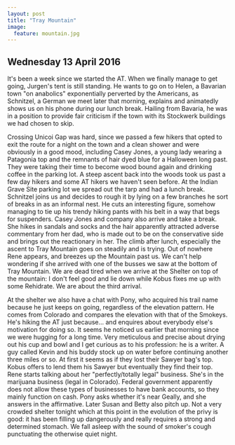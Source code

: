```yaml
---
layout: post
title: "Tray Mountain"
image:
  feature: mountain.jpg
---
```

## Wednesday 13 April 2016

It's been a week since we started the AT. When we finally manage to get going, Jurgen's tent is still standing. He wants to go on to Helen, a Bavarian town "on anabolics" exponentially perverted by the Americans, as Schnitzel, a German we meet later that morning, explains and animatedly shows us on his phone during our lunch break. Hailing from Bavaria, he was in a position to provide fair criticism if the town with its Stockwerk buildings we had chosen to skip.

Crossing Unicoi Gap was hard, since we passed a few hikers that opted to exit the route for a night on the town and a clean shower and were obviously in a good mood, including Casey Jones, a young lady wearing a Patagonia top and the remnants of hair dyed blue for a Halloween long past. They were taking their time to become wood bound  again and drinking coffee in the parking lot. A steep ascent back into the woods took us past a few day hikers and some AT hikers we haven't seen before. At the Indian Grave Site parking lot we spread out the tarp and had a lunch break. Schnitzel joins us and decides to rough it by lying on a few branches he sort of breaks in as an informal nest. He cuts an interesting figure, somehow managing to tie up his trendy hiking pants with his belt in a way that begs for suspenders. Casey Jones and company also arrive and take a break. She hikes in sandals and socks and the hair apparently attracted adverse commentary from her dad, who is made out to be on the conservative side and brings out the reactionary in her. The climb after lunch, especially the ascent to Tray Mountain goes on steadily and is trying. Out of nowhere Rene appears, and breezes up the Mountain past us. We can't help wondering if she arrived with one of the busses we saw at the bottom of Tray Mountain. We are dead tired when we arrive at the Shelter on top of the mountain: I don't feel good and lie down while Kobus fixes me up with some Rehidrate. We are about the third arrival.

At the shelter we also have a chat with Pony, who acquired his trail name because he just keeps on going, regardless of the elevation pattern. He comes from Colorado and compares the elevation with that of the Smokeys. He's hiking the AT just because... and enquires about everybody else's motivation for doing so. It seems he noticed us earlier that morning since we were hugging for a long time. Very meticulous and precise about drying out his cup and bowl and I get curious as to his profession: he is a writer. A guy called Kevin and his buddy stock up on water before continuing another three miles or so. At first it seems as if they lost their Sawyer bag's top. Kobus offers to lend them his Sawyer but eventually they find their top.  Rene starts talking about her "perfectly/totally legal" business. She's in the marijuana business (legal in Colorado). Federal government apparently does not allow these types of businesses to have bank accounts, so they mainly function on cash. Pony asks whether it's near Geally, and she answers in the affirmative.
Later Susan and Betty also pitch up. Not a very crowded shelter tonight which at this point in the evolution of the privy is good: it has been filling up dangerously and really requires a strong and determined stomach. We fall asleep with the sound of smoker's cough punctuating the otherwise quiet night.


